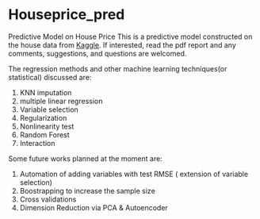 # Houseprice_pred
Predictive Model on House Price
This is a predictive model constructed on the house data from [Kaggle](https://www.kaggle.com/c/house-prices-advanced-regression-techniques/data).
If interested, read the pdf report and any comments, suggestions, and questions are welcomed.

The regression methods and other machine learning techniques(or statistical) discussed are: 
1. KNN imputation 
2. multiple linear regression
3. Variable selection
4. Regularization
5. Nonlinearity test
6. Random Forest
7. Interaction

Some future works planned at the moment are:
1. Automation of adding variables with test RMSE ( extension of variable selection)
2. Boostrapping to increase the sample size
3. Cross validations
4. Dimension Reduction via PCA & Autoencoder
